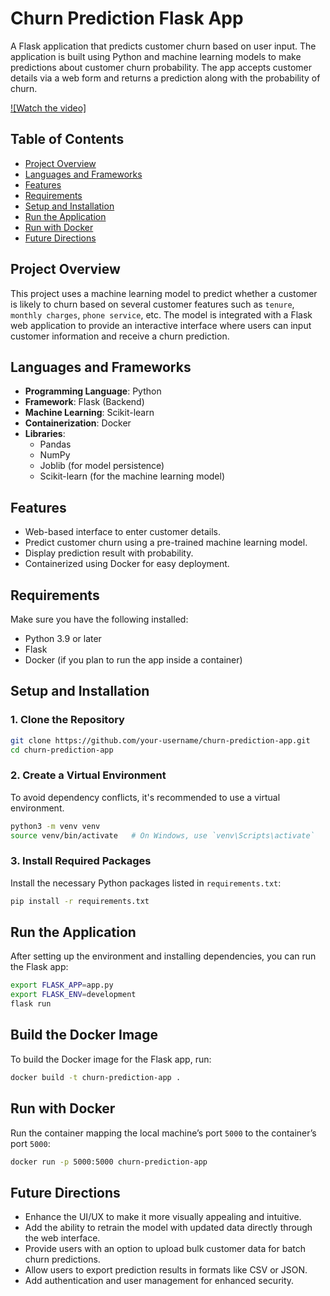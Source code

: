 # Churn Prediction Flask App

A Flask application that predicts customer churn based on user input. The application is built using Python and machine learning models to make predictions about customer churn probability. The app accepts customer details via a web form and returns a prediction along with the probability of churn.

[![Watch the video]](https://youtu.be/UuFNqvA25ho)

## Table of Contents

- [Project Overview](#project-overview)
- [Languages and Frameworks](#languages-and-frameworks)
- [Features](#features)
- [Requirements](#requirements)
- [Setup and Installation](#setup-and-installation)
- [Run the Application](#run-the-application)
- [Run with Docker](#run-with-docker)
- [Future Directions](#future-directions)

## Project Overview

This project uses a machine learning model to predict whether a customer is likely to churn based on several customer features such as `tenure`, `monthly charges`, `phone service`, etc. The model is integrated with a Flask web application to provide an interactive interface where users can input customer information and receive a churn prediction.

## Languages and Frameworks

- **Programming Language**: Python
- **Framework**: Flask (Backend)
- **Machine Learning**: Scikit-learn
- **Containerization**: Docker
- **Libraries**:
  - Pandas
  - NumPy
  - Joblib (for model persistence)
  - Scikit-learn (for the machine learning model)

## Features

- Web-based interface to enter customer details.
- Predict customer churn using a pre-trained machine learning model.
- Display prediction result with probability.
- Containerized using Docker for easy deployment.

## Requirements

Make sure you have the following installed:

- Python 3.9 or later
- Flask
- Docker (if you plan to run the app inside a container)

## Setup and Installation

### 1. Clone the Repository

```bash
git clone https://github.com/your-username/churn-prediction-app.git
cd churn-prediction-app
```
### 2. Create a Virtual Environment

To avoid dependency conflicts, it's recommended to use a virtual environment.

```bash
python3 -m venv venv
source venv/bin/activate   # On Windows, use `venv\Scripts\activate`
```

### 3. Install Required Packages

Install the necessary Python packages listed in `requirements.txt`:

```bash
pip install -r requirements.txt
```
## Run the Application

After setting up the environment and installing dependencies, you can run the Flask app:

```bash
export FLASK_APP=app.py
export FLASK_ENV=development
flask run
```

## Build the Docker Image

To build the Docker image for the Flask app, run:

```bash
docker build -t churn-prediction-app .
```
## Run with Docker

Run the container mapping the local machine’s port `5000` to the container’s port `5000`:

```bash
docker run -p 5000:5000 churn-prediction-app
```

## Future Directions

- Enhance the UI/UX to make it more visually appealing and intuitive.
- Add the ability to retrain the model with updated data directly through the web interface.
- Provide users with an option to upload bulk customer data for batch churn predictions.
- Allow users to export prediction results in formats like CSV or JSON.
- Add authentication and user management for enhanced security.
